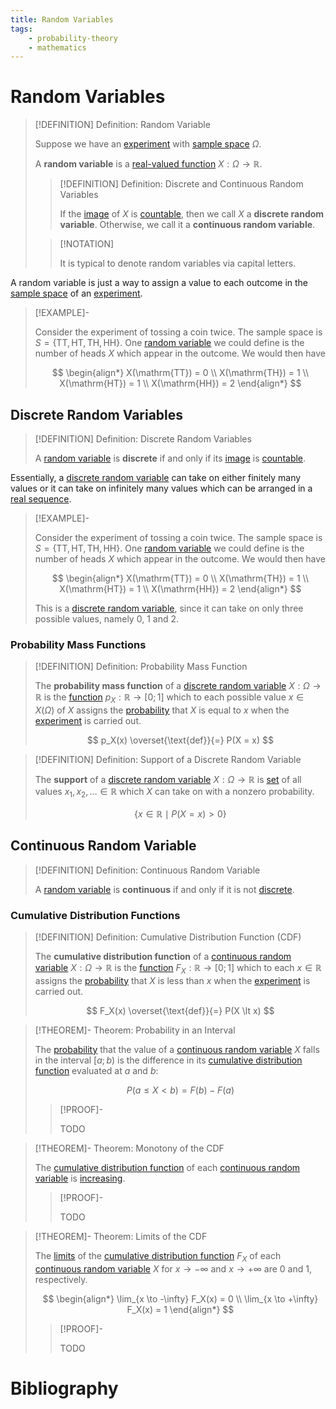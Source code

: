 ```yaml
---
title: Random Variables
tags:
    - probability-theory
    - mathematics
---
```


# Random Variables

>[!DEFINITION] Definition: Random Variable
>
>Suppose we have an [experiment](Experiments.md) with [sample space](Experiments.md) $\Omega$.
>
>A **random variable** is a [real-valued function](../Analysis/Real%20Analysis/Real-Valued%20Function.md) $X: \Omega \to \mathbb{R}$.
>
>>[!DEFINITION] Definition: Discrete and Continuous Random Variables
>>
>>If the [image](../Analysis/Functions/Functions.md) of $X$ is [countable](../Set%20Theory/Cardinality/Countable%20Sets.md), then we call $X$ a **discrete random variable**. Otherwise, we call it a **continuous random variable**.
>>
>
>>[!NOTATION]
>>
>>It is typical to denote random variables via capital letters.
>>
>

A random variable is just a way to assign a value to each outcome in the [sample space](Experiments.md) of an [experiment](Experiments.md).

>[!EXAMPLE]-
>
>Consider the experiment of tossing a coin twice. The sample space is $S = \{\mathrm{TT}, \mathrm{HT}, \mathrm{TH}, \mathrm{HH}\}$. One [random variable](Random%20Variables.md) we could define is the number of heads $X$ which appear in the outcome. We would then have
>
>$$
>\begin{align*}
>X(\mathrm{TT}) = 0 \\
>X(\mathrm{TH}) = 1 \\
>X(\mathrm{HT}) = 1 \\
>X(\mathrm{HH}) = 2
>\end{align*}
>$$
>

## Discrete Random Variables

>[!DEFINITION] Definition: Discrete Random Variables
>
>A [random variable](Random%20Variables.md) is **discrete** if and only if its [image](../Analysis/Functions/Functions.md) is [countable](../Set%20Theory/Cardinality/Countable%20Sets.md).
>

Essentially, a [discrete random variable](Random%20Variables.md#Discrete%20Random%20Variables) can take on either finitely many values or it can take on infinitely many values which can be arranged in a [real sequence](../Analysis/Real%20Analysis/Real%20Sequences/Real%20Sequences.md).

>[!EXAMPLE]-
>
>Consider the experiment of tossing a coin twice. The sample space is $S = \{\mathrm{TT}, \mathrm{HT}, \mathrm{TH}, \mathrm{HH}\}$. One [random variable](Random%20Variables.md) we could define is the number of heads $X$ which appear in the outcome. We would then have
>
>$$
>\begin{align*}
>X(\mathrm{TT}) = 0 \\
>X(\mathrm{TH}) = 1 \\
>X(\mathrm{HT}) = 1 \\
>X(\mathrm{HH}) = 2
>\end{align*}
>$$
>
>This is a [discrete random variable](Random%20Variables.md#Discrete%20Random%20Variables), since it can take on only three possible values, namely $0$, $1$ and $2$.
>

### Probability Mass Functions

>[!DEFINITION] Definition: Probability Mass Function
>
>The **probability mass function** of a [discrete random variable](Random%20Variables.md#Discrete%20Random%20Variables) $X: \Omega \to \mathbb{R}$ is the [function](../Analysis/Real%20Analysis/Real%20Functions/Real%20Functions.md) $p_X: \mathbb{R} \to [0;1]$ which to each possible value $x \in X(\Omega)$ of $X$ assigns the [probability](Probability%20Spaces.md) that $X$ is equal to $x$ when the [experiment](Experiments.md) is carried out.
>
>$$
>p_X(x) \overset{\text{def}}{=} P(X = x)
>$$
>

>[!DEFINITION] Definition: Support of a Discrete Random Variable
>
>The **support** of a [discrete random variable](Random%20Variables.md#Discrete%20Random%20Variables) $X: \Omega \to \mathbb{R}$ is [set](../Set%20Theory/Sets.md) of all values $x_1, x_2, \dotsc \in \mathbb{R}$ which $X$ can take on with a nonzero probability.
>
>$$
>\{ x \in \mathbb{R} \mid P(X = x) \gt 0\}
>$$
>

## Continuous Random Variable

>[!DEFINITION] Definition: Continuous Random Variable
>
>A [random variable](Random%20Variables.md) is **continuous** if and only if it is not [discrete](Random%20Variables.md#Discrete%20Random%20Variables).
>

### Cumulative Distribution Functions

>[!DEFINITION] Definition: Cumulative Distribution Function (CDF)
>
>The **cumulative distribution function** of a [continuous random variable](Random%20Variables.md#Continuous%20Random%20Variables) $X: \Omega \to \mathbb{R}$ is the [function](../Analysis/Real%20Analysis/Real%20Functions/Real%20Functions.md) $F_X: \mathbb{R} \to [0;1]$ which to each $x \in \mathbb{R}$ assigns the [probability](Probability%20Spaces.md) that $X$ is less than $x$ when the [experiment](Experiments.md) is carried out.
>
>$$
>F_X(x) \overset{\text{def}}{=} P(X \lt x)
>$$
>

>[!THEOREM]- Theorem: Probability in an Interval
>
>The [probability](Probability%20Spaces.md) that the value of a [continuous random variable](Random%20Variables.md#Continuous%20Random%20Variables) $X$ falls in the interval $[a; b)$ is the difference in its [cumulative distribution function](Random%20Variables.md#Cumulative%20Distribution%20Functions) evaluated at $a$ and $b$:
>
>$$
>P(a \le X \lt b) = F(b) - F(a)
>$$
>
>>[!PROOF]-
>>
>>TODO
>>
>

>[!THEOREM]- Theorem: Monotony of the CDF
>
>The [cumulative distribution function](Random%20Variables.md#Cumulative%20Distribution%20Functions) of each [continuous random variable](Random%20Variables.md#Continuous%20Random%20Variables) is [increasing](../Analysis/Real%20Analysis/Real%20Functions/Monotony.md).
>
>>[!PROOF]-
>>
>>TODO
>>
>

>[!THEOREM]- Theorem: Limits of the CDF
>
>The [limits](../Analysis/Real%20Analysis/Real%20Functions/Limits/Limits%20of%20Real%20Functions.md) of the [cumulative distribution function](Random%20Variables.md#Cumulative%20Distribution%20Functions) $F_X$ of each [continuous random variable](Random%20Variables.md#Continuous%20Random%20Variables) $X$ for $x \to -\infty$ and $x \to +\infty$ are $0$ and $1$, respectively.
>
>$$
>\begin{align*}
>\lim_{x \to -\infty} F_X(x) = 0 \\
>\lim_{x \to +\infty} F_X(x) = 1
>\end{align*}
>$$
>
>>[!PROOF]-
>>
>>TODO
>>
>

# Bibliography